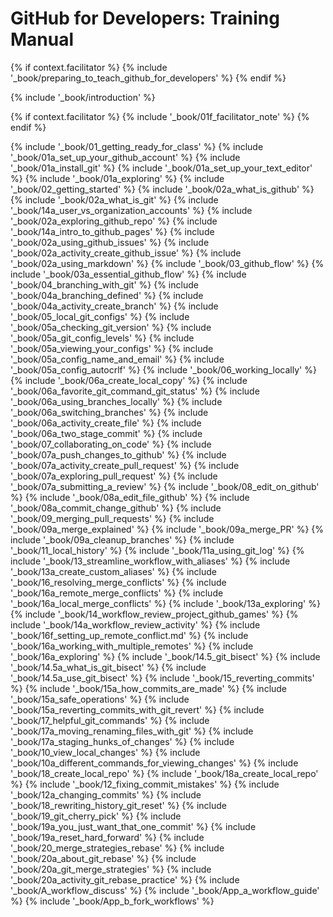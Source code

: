 # GitHub for Developers: Training Manual

{% if context.facilitator %}
{% include '_book/preparing_to_teach_github_for_developers' %}
{% endif %}

{% include '_book/introduction' %}

{% if context.facilitator %}
{% include '_book/01f_facilitator_note' %}
{% endif %}

{% include '_book/01_getting_ready_for_class' %}
{% include '_book/01a_set_up_your_github_account' %}
{% include '_book/01a_install_git' %}
{% include '_book/01a_set_up_your_text_editor' %}
{% include '_book/01a_exploring' %}
{% include '_book/02_getting_started' %}
{% include '_book/02a_what_is_github' %}
{% include '_book/02a_what_is_git' %}
{% include '_book/14a_user_vs_organization_accounts' %}
{% include '_book/02a_exploring_github_repo' %}
{% include '_book/14a_intro_to_github_pages' %}
{% include '_book/02a_using_github_issues' %}
{% include '_book/02a_activity_create_github_issue' %}
{% include '_book/02a_using_markdown' %}
{% include '_book/03_github_flow' %}
{% include '_book/03a_essential_github_flow' %}
{% include '_book/04_branching_with_git' %}
{% include '_book/04a_branching_defined' %}
{% include '_book/04a_activity_create_branch' %}
{% include '_book/05_local_git_configs' %}
{% include '_book/05a_checking_git_version' %}
{% include '_book/05a_git_config_levels' %}
{% include '_book/05a_viewing_your_configs' %}
{% include '_book/05a_config_name_and_email' %}
{% include '_book/05a_config_autocrlf' %}
{% include '_book/06_working_locally' %}
{% include '_book/06a_create_local_copy' %}
{% include '_book/06a_favorite_git_command_git_status' %}
{% include '_book/06a_using_branches_locally' %}
{% include '_book/06a_switching_branches' %}
{% include '_book/06a_activity_create_file' %}
{% include '_book/06a_two_stage_commit' %}
{% include '_book/07_collaborating_on_code' %}
{% include '_book/07a_push_changes_to_github' %}
{% include '_book/07a_activity_create_pull_request' %}
{% include '_book/07a_exploring_pull_request' %}
{% include '_book/07a_submitting_a_review' %}
{% include '_book/08_edit_on_github' %}
{% include '_book/08a_edit_file_github' %}
{% include '_book/08a_commit_change_github' %}
{% include '_book/09_merging_pull_requests' %}
{% include '_book/09a_merge_explained' %}
{% include '_book/09a_merge_PR' %}
{% include '_book/09a_cleanup_branches' %}
{% include '_book/11_local_history' %}
{% include '_book/11a_using_git_log' %}
{% include '_book/13_streamline_workflow_with_aliases' %}
{% include '_book/13a_create_custom_aliases' %}
{% include '_book/16_resolving_merge_conflicts' %}
{% include '_book/16a_remote_merge_conflicts' %}
{% include '_book/16a_local_merge_conflicts' %}
{% include '_book/13a_exploring' %}
{% include '_book/14_workflow_review_project_github_games' %}
{% include '_book/14a_workflow_review_activity' %}
{% include '_book/16f_setting_up_remote_conflict.md' %}
{% include '_book/16a_working_with_multiple_remotes' %}
{% include '_book/16a_exploring' %}
{% include '_book/14.5_git_bisect' %}
{% include '_book/14.5a_what_is_git_bisect' %}
{% include '_book/14.5a_use_git_bisect' %}
{% include '_book/15_reverting_commits' %}
{% include '_book/15a_how_commits_are_made' %}
{% include '_book/15a_safe_operations' %}
{% include '_book/15a_reverting_commits_with_git_revert' %}
{% include '_book/17_helpful_git_commands' %}
{% include '_book/17a_moving_renaming_files_with_git' %}
{% include '_book/17a_staging_hunks_of_changes' %}
{% include '_book/10_view_local_changes' %}
{% include '_book/10a_different_commands_for_viewing_changes' %}
{% include '_book/18_create_local_repo' %}
{% include '_book/18a_create_local_repo' %}
{% include '_book/12_fixing_commit_mistakes' %}
{% include '_book/12a_changing_commits' %}
{% include '_book/18_rewriting_history_git_reset' %}
{% include '_book/19_git_cherry_pick' %}
{% include '_book/19a_you_just_want_that_one_commit' %}
{% include '_book/19a_reset_hard_forward' %}
{% include '_book/20_merge_strategies_rebase' %}
{% include '_book/20a_about_git_rebase' %}
{% include '_book/20a_git_merge_strategies' %}
{% include '_book/20a_activity_git_rebase_practice' %}
{% include '_book/A_workflow_discuss' %}
{% include '_book/App_a_workflow_guide' %}
{% include '_book/App_b_fork_workflows' %}
